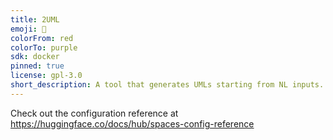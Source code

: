 ```yaml
---
title: 2UML
emoji: 🚀
colorFrom: red
colorTo: purple
sdk: docker
pinned: true
license: gpl-3.0
short_description: A tool that generates UMLs starting from NL inputs.
---
```


Check out the configuration reference at https://huggingface.co/docs/hub/spaces-config-reference